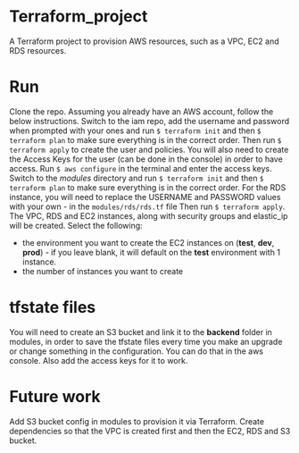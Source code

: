 # Terraform_project
A Terraform project to provision AWS resources, such as a VPC, EC2 and RDS resources.

# Run
Clone the repo. Assuming you already have an AWS account, follow the below instructions. 
Switch to the iam repo, add the username and password when prompted with your ones and run `$ terraform init` and then `$ terraform plan` to make sure everything is in the correct order. Then run `$ terraform apply` to create the user and policies.
You will also need to create the Access Keys for the user (can be done in the console) in order to have access. Run `$ aws configure` in the terminal and enter the access keys.
Switch to the _modules_ directory and run `$ terraform init` and then `$ terraform plan` to make sure everything is in the correct order. 
For the RDS instance, you will need to replace the USERNAME and PASSWORD values with your own - in the `modules/rds/rds.tf` file
Then run `$ terraform apply`. The VPC, RDS and EC2 instances, along with security groups and elastic_ip will be created.
Select the following:
- the environment you want to create the EC2 instances on (**test**, **dev**, **prod**) - if you leave blank, it will default on the **test** environment with 1 instance.
- the number of instances you want to create

# tfstate files
You will need to create an S3 bucket and link it to the **backend** folder in modules, in order to save the tfstate files every time you make an upgrade or change something in the configuration. You can do that in the aws console. Also add the access keys for it to work. 

# Future work
Add S3 bucket config in modules to provision it via Terraform.
Create dependencies so that the VPC is created first and then the EC2, RDS and S3 bucket.

